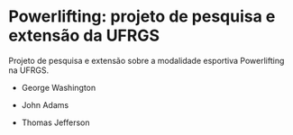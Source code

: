 # Powerlifting: projeto de pesquisa e extensão da UFRGS
Projeto de pesquisa e extensão sobre a modalidade esportiva Powerlifting na UFRGS.

- George Washington
* John Adams
+ Thomas Jefferson
